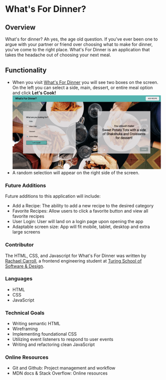 
# What's For Dinner?

## Overview
What's for dinner? Ah yes, the age old question. If you've ever been one to argue with your partner or friend over choosing what to make for dinner, you've come to the right place.  What's For Dinner is an application that takes the headache out of choosing your next meal.

## Functionality
-   When you visit [What's For Dinner](https://rachaelcarroll.github.io/whats-for-dinner/) you will see two boxes on the screen. On the left you can select a side, main, dessert, or entire meal option and click **Let's Cook!**  
   ![What's For Dinner Gif](whats-for-dinner.gif)
-   A random selection will appear on the right side of the screen.  

### Future Additions
Future additions to this application will include:

- Add a Recipe: The ability to add a new recipe to the desired category
- Favorite Recipes: Allow users to click a favorite button and view all favorite recipes
- User Login: User will land on a login page upon opening the app
- Adaptable screen size: App will fit mobile, tablet, desktop and extra large screens


### Contributor
The HTML, CSS, and Javascript for What's For Dinner was written by [Rachael Carroll](https://github.com/rachaelcarroll), a frontend engineering student at [Turing School of Software & Design](https://turing.io/).

### Languages
* HTML
* CSS
* JavaScript

### Technical Goals
* Writing semantic HTML
* Wireframing
* Implementing foundational CSS
* Utilizing event listeners to respond to user events
* Writing and refactoring clean JavaScript

### Online Resources
* Git and Github: Project management and workflow
* MDN docs & Stack Overflow: Online resources
